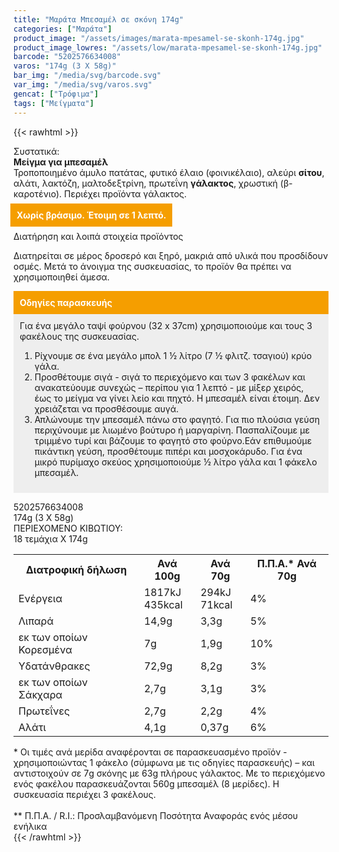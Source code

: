 ```yaml
---
title: "Μαράτα Μπεσαμέλ σε σκόνη 174g"
categories: ["Μαράτα"]
product_image: "/assets/images/marata-mpesamel-se-skonh-174g.jpg"
product_image_lowres: "/assets/low/marata-mpesamel-se-skonh-174g.jpg"
barcode: "5202576634008"
varos: "174g (3 X 58g)"
bar_img: "/media/svg/barcode.svg"
var_img: "/media/svg/varos.svg"
gencat: ["Τρόφιμα"]
tags: ["Μείγματα"]
---
```

{{< rawhtml >}}

<div class="sload320"><div class="product"><div id="sistatika">Συστατικά:</div><div class="alltext"><b>Μείγμα για μπεσαμέλ</b><br>Τροποποιημένο άμυλο πατάτας, φυτικό έλαιο (φοινικέλαιο), αλεύρι <b>σίτου</b>, αλάτι, λακτόζη, μαλτοδεξτρίνη, πρωτεΐνη <b>γάλακτος</b>, χρωστική (β-καροτένιο). Περιέχει προϊόντα γάλακτος.<br><br><b style="padding:10px;background:#f59e00;margin-left:-5px;color:#fff">Χωρίς βράσιμο. Έτοιμη σε 1 λεπτό.</b><br><br></div><div id="loipa">Διατήρηση και λοιπά στοιχεία προϊόντος</div><p>Διατηρείται σε μέρος δροσερό και ξηρό, μακριά από υλικά που προσδίδουν οσμές. Μετά το άνοιγμα της συσκευασίας, το προϊόν θα πρέπει να χρησιμοποιηθεί άμεσα.</p><p></p><div style="padding:10px;background:#f59e00;color:#fff"><b>Οδηγίες παρασκευής</b></div><div style="padding:10px;background:#eee">Για ένα μεγάλο ταψί φούρνου (32 x 37cm) χρησιμοποιούμε και τους 3 φακέλους της συσκευασίας.<br><ol><li>Ρίχνουμε σε ένα μεγάλο μπολ 1 ½ λίτρο (7 ½ φλιτζ. τσαγιού) κρύο γάλα.</li><li>Προσθέτουμε σιγά - σιγά το περιεχόμενο και των 3 φακέλων και ανακατεύουμε συνεχώς – περίπου για 1 λεπτό - με μίξερ χειρός, έως το μείγμα να γίνει λείο και πηχτό. Η μπεσαμέλ είναι έτοιμη. Δεν χρειάζεται να προσθέσουμε αυγά.</li><li>Απλώνουμε την μπεσαμέλ πάνω στο φαγητό. Για πιο πλούσια γεύση περιχύνουμε με λιωμένο βούτυρο ή μαργαρίνη. Πασπαλίζουμε με τριμμένο τυρί και βάζουμε το φαγητό στο φούρνο.Εάν επιθυμούμε πικάντικη γεύση, προσθέτουμε πιπέρι και μοσχοκάρυδο. Για ένα μικρό πυρίμαχο σκεύος χρησιμοποιούμε ½ λίτρο γάλα και 1 φάκελο μπεσαμέλ.</li></ol></div><p></p><div id="barcode"><div id="barimage1"></div><span id="bartext">5202576634008</span></div><div id="varos"><div id="varosimage1"></div><span id="varostext">174g (3 X 58g)</span></div><div id="kivotio">ΠΕΡΙΕΧΟΜΕΝΟ ΚΙΒΩΤΙΟΥ:<br>18 τεμάχια Χ 174g</div><div class="tabout"><table id="diatable"><tbody><tr><th>Διατροφική δήλωση</th><th>Ανά 100g</th><th>Ανά 70g</th><th>Π.Π.Α.* Ανά 70g</th></tr><tr><td class="texr2">Ενέργεια</td><td class="texr">1817kJ<br>435kcal</td><td class="texr">294kJ<br>71kcal</td><td class="texr">4%</td></tr><tr><td class="texr2">Λιπαρά</td><td class="texr">14,9g</td><td class="texr">3,3g</td><td class="texr">5%</td></tr><tr><td class="gray">εκ των οποίων Κορεσµένα</td><td class="gray2">7g</td><td class="gray2">1,9g</td><td class="gray2">10%</td></tr><tr><td class="texr2">Yδατάνθρακες</td><td class="texr">72,9g</td><td class="texr">8,2g</td><td class="texr">3%</td></tr><tr><td class="gray">εκ των οποίων Σάκχαρα</td><td class="gray2">2,7g</td><td class="gray2">3,1g</td><td class="gray2">3%</td></tr><tr><td class="texr2">Πρωτεΐνες</td><td class="texr">2,7g</td><td class="texr">2,2g</td><td class="texr">4%</td></tr><tr><td class="texr2">Αλάτι</td><td class="texr">4,1g</td><td class="texr">0,37g</td><td class="texr">6%</td></tr></tbody></table></div><div class="alltext">* Οι τιμές ανά μερίδα αναφέρονται σε παρασκευασμένο προϊόν - χρησιμοποιώντας 1 φάκελο (σύμφωνα με τις οδηγίες παρασκευής) – και αντιστοιχούν σε 7g σκόνης με 63g πλήρους γάλακτος. Με το περιεχόμενο ενός φακέλου παρασκευάζονται 560g μπεσαμέλ (8 μερίδες). Η συσκευασία περιέχει 3 φακέλους.<br><br>** Π.Π.Α. / R.I.: Προσλαμβανόμενη Ποσότητα Αναφοράς ενός μέσου ενήλικα</div><div class="pimg"></div></div></div>
{{< /rawhtml >}}


